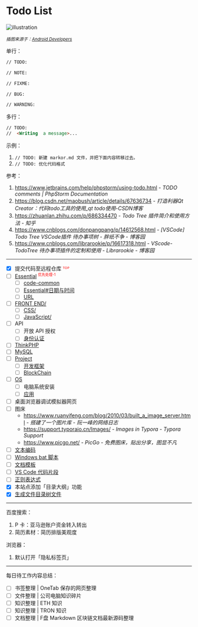 # Todo List

![illustration](https://developer.android.google.cn/static/images/design/ui/mobile/accessibility-hero.png?hl=zh-cn)

<small>*插图来源于：[Android Developers](https://developer.android.google.cn/develop?hl=zh-cn)*</small>

单行：

```markdown
// TODO: 
```

```markdown
// NOTE:
```

```markdown
// FIXME: 
```

```markdown
// BUG: 
```

```markdown
// WARNING: 
```

多行：

```markdown
// TODO: 
//  <Writing  a message>...
```

示例：

1. `// TODO: 新建 markor.md 文件，并把下面内容转移过去。`
2. `// TODO: 优化代码格式`

参考：

1. https://www.jetbrains.com/help/phpstorm/using-todo.html - *TODO comments | PhpStorm Documentation*
2. https://blog.csdn.net/maobush/article/details/67636734 - *打造利器Qt Creator：代码todo工具的使用_qt todo使用-CSDN博客*
3. https://zhuanlan.zhihu.com/p/686334470 - *Todo Tree 插件简介和使用方法 - 知乎*
4. https://www.cnblogs.com/donpangpang/p/14612568.html - *[VSCode] Todo Tree VSCode插件 待办事项树 - 胖纸不争 - 博客园*
5. https://www.cnblogs.com/librarookie/p/16617318.html - *VScode-TodoTree 待办事项插件的定制和使用 - Librarookie - 博客园*

---

- [x] 提交代码至远程仓库 <font color="red">ᵀᴼᴾ</font>
- [ ] [Essential](essential/README.md) <font color="red"><sup><small>优先处理-1</small></sup></font>
  - [ ] [code-common](essential/code-common.md)
  - [ ] [Essential#日期与时间](essential/README.md#日期与时间)
  - [ ] [URL](essential/url.md)
- [ ] [FRONT END/](front-end/README.md)
    - [ ] [CSS/](front-end/css/README.md)
    - [ ] [JavaScript/](front-end/javascript/README.md)
- [ ] API
  - [ ] 开放 API 授权
  - [ ] [身份认证](essential/security/identity.md)
- [ ] [ThinkPHP](back-end/thinkphp/README.md)
- [ ] [MySQL](database/mysql/README.md)
- [ ] [Project](project/README.md)
  - [ ] [开发框架](project/framework/README.md)
  - [ ] [BlockChain](project/blockchain/README.md)
- [ ] [OS](os/README.md)
  - [ ] 电脑系统安装
  - [ ] [应用](os/tools/README.md)
- [ ] 桌面浏览器调试模拟器网页
- [ ] 图床
    - https://www.ruanyifeng.com/blog/2010/03/built_a_image_server.html - *搭建了一个图片库 - 阮一峰的网络日志*
    - https://support.typoraio.cn/Images/ - *Images in Typora - Typora Support*
    - https://www.picgo.net/ - *PicGo - 免费图床，贴出分享，图显不凡*
- [ ] [文本编码](essential/character-sets/README.md#文本编码)
- [ ] [Windows bat 脚本](os/desktop/windows/batch.md)
- [ ] [文档模板](home/document-template.md)
- [ ] [VS Code 代码片段](os/tools/developer/editor/visual-studio-code.md#代码片段)
- [ ] [正则表达式](essential/regex.md)
- [x] 本站点添加「目录大纲」功能
- [x] [生成文件目录树文件](dir-tree.md)

---

百度搜索：

1. P 卡：亚马逊账户资金转入转出
2. 简历素材：简历排版美观度

浏览器：

1. 默认打开「隐私标签页」

---

每日待工作内容总结：

- [ ] 书签整理 | OneTab 保存的网页整理
- [ ] 文件整理 | 公司电脑知识碎片
- [ ] 知识整理 | ETH 知识
- [ ] 知识整理 | TRON 知识
- [ ] 文档整理 | F盘 Markdown 区块链文档最新源码整理
